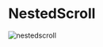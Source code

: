 # NestedScroll

![nestedscroll](https://cloud.githubusercontent.com/assets/4587819/17425924/481c4ffe-5b05-11e6-802c-517c91045c65.gif)
